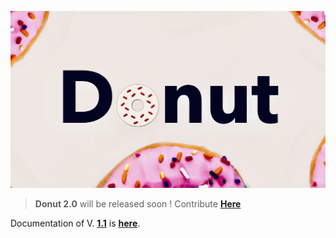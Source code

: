 [![Donut's Logo](https://raw.githubusercontent.com/Cryptic-Techs/Cryptic/Default/Donut's%20Logo.jpg)](https://github.com/Cryptic-Techs/Donut/)

> **Donut 2.0** will be released soon !
> Contribute **[Here](https://github.com/Cryptic-Techs/Donut/tree/2.0)**

Documentation of V. **[1.1](https://github.com/Cryptic-Techs/Donut/releases/1.1)** is **[here](https://github.com/Cryptic-Techs/Donut/blob/1.1/Docs/README.md)**.
